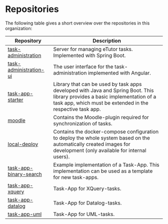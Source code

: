 # Repositories

The following table gives a short overview over the repositories in this organization:

| Repository                                                                           | Description                                                                                                                                                                               |
| ------------------------------------------------------------------------------------ | ----------------------------------------------------------------------------------------------------------------------------------------------------------------------------------------- |
| [task-administration](https://github.com/eTutor-plus-plus/task-administration)       | Server for managing eTutor tasks. Implemented with Spring Boot.                                                                                                                           |
| [task-administration-ui](https://github.com/eTutor-plus-plus/task-administration-ui) | The user interface for the task-administration implemented with Angular.                                                                                                                  |
| [task-app-starter](https://github.com/eTutor-plus-plus/task-app-starter)             | Library that can be used by task apps developed with Java and Spring Boot. This library provides a basic implementation of a task app, which must be extended in the respective task app. |
| [moodle](https://github.com/eTutor-plus-plus/moodle)                                 | Contains the Moodle-plugin required for synchronization of tasks.                                                                                                                         |
| [local-deploy](https://github.com/eTutor-plus-plus/local-deploy)                     | Contains the docker-compose configuration to deploy the whole system based on the automatically created images for development (only available for internal users).                       |
| [task-app-binary-search](https://github.com/eTutor-plus-plus/task-app-binary-search) | Example implementation of a Task-App. This implementation can be used as a template for new task-apps.                                                                                    |
| [task-app-xquery](https://github.com/eTutor-plus-plus/task-app-xquery)               | Task-App for XQuery-tasks.                                                                                                                                                                |
| [task-app-datalog](https://github.com/eTutor-plus-plus/task-app-datalog)             | Task-App for Datalog-tasks.                                                                                                                                                               |
| [task-app-uml](https://github.com/eTutor-plus-plus/task-app-uml)                     | Task-App for UML-tasks.                                                                                                                                                                   |